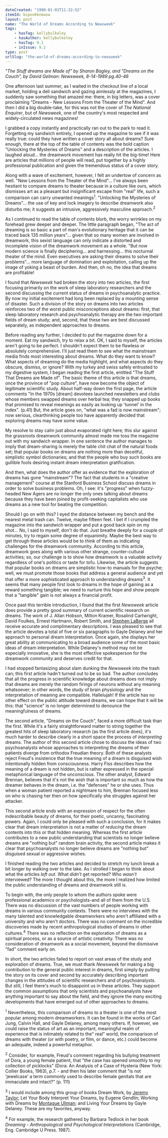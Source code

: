 ```yaml
---
dateCreated: "1990-01-01T11:32:52"
itemId: bcpov6knewsw
layout: post
name: "The World of Dreams According to Newsweek"
tags:
    - hasTag: kellybulkeley
    - hasAuthor: kellybulkeley
    - hasTag: 9.1
    - inIssue: 9.1
type: post
urlSlug: "the-world-of-dreams-according-to-newsweek"
---
```


_"The Stuff dreams are Made of" by Sharon Bagley, and "Dreams on the Couch", by David Gelman: Newsweek, 8-14-1989 pg.40-46_

One afternoon last summer, as I waited in the checkout line of a local market, holding a deli sandwich and gazing aimlessly at the magazines, I suddenly saw something that amazed me: there, in big letters, was a cover proclaiming "Dreams - New Lessons From the Theater of the Mind". And then I did a big double-take, for this was not the cover of _The National Enquirer_, but of _Newsweek_, one of the country's most respected and widely-circulated news magazines!

I grabbed a copy instantly and practically ran out to the park to read it. Forgetting my sandwich entirely, I opened up the magazine to see if it was really true: could they have written a cover story all about dreams? Sure enough, there at the top of the table of contents was the bold caption "Unlocking the Mysteries of Dreams" and a description of the articles. I laughed aloud... the dreamwork movement has really hit the big-time! Here are articles that millions of people will read, put together by a highly professional publication and given the tremendous status of a cover story.

Along with a wave of excitement, however, I felt an undertow of concern as well. "New Lessons from the Theater of the Mind"... I've always been hesitant to compare dreams to theater because in a culture like ours, which dismisses art as a pleasant but insignificant escape from "real" life, such a comparison can carry unwanted meanings<sup>1</sup>. "Unlocking the Mysteries of Dreams"... the use of key and lock imagery to describe dreamwork also disturbs me; it suggests an intrusive, aggressively masculine approach.<sup>2</sup>

As I continued to read the table of contents blurb, the worry wrinkles on my forehead grew deeper and deeper. The little paragraph began, "The act of dreaming is so basic a part of man's evolutionary heritage that it can be traced back 135 million years"... given that so many women are involved in dreamwork, this sexist language can only indicate a distorted and incomplete vision of the dreamwork movement as a whole. "But now modern science is finally deciphering... and harnessing... this nocturnal theater of the mind. Even executives are asking their dreams to solve their problems"... more language of domination and exploitation, calling up the image of yoking a beast of burden. And then, oh no, the idea that dreams are profitable!

I found that _Newsweek_ had broken the story into two articles, the first focusing primarily on the work of sleep laboratory researchers and the second discussing the current status of dreams in psychoanalytic practice. By now my initial excitement had long been replaced by a mounting sense of disaster. Such a division of the story on dreams into two articles reinforces two of the worst public misconceptions about dreams: first, that sleep laboratory research and psychoanalytic therapy are the two important fields of dream study; and, second, that these two are best discussed separately, as independent approaches to dreams.

Before reading any further, I decided to put the magazine down for a moment. Eat my sandwich, try to relax a bit. OK, I said to myself, the articles aren't going to be perfect. I shouldn't expect them to be flawless or absolutely comprehensive. I'll just read them to see what the mainstream media finds most interesting about dreams. What do they want to know? What aspects of dreaming do the media highlight, and what aspects do they obscure, dismiss, or ignore? With my turkey and swiss safely entrusted to my digestive system, I began reading the first article, entitled "The Stuff That Dreams are Made of". The basic theme of this article is that dreams, once the province of "pop culture", have now become the object of legitimate scientific study. About half-way down the first page, the article comments "In the 1970s [dream] devotees launched newsletters and clubs whose members swapped dreams over herbal tea; they snapped up books that promised to reveal meanings as easily as looking up 'tunnel' in the index". (p.41) But, the article goes on, "what was a fad is now mainstream"; now serious, clearthinking people too have apparently decided that exploring dreams may have some value.

My resolve to stay calm just about evaporated right here; this slur against the grassroots dreamwork community almost made me toss the magazine out with my sandwich wrapper. In one sentence the author manages to imply that dream-sharing is merely the table chit chat of the natural foods set; that popular books on dreams are nothing more than deceitful, simplistic symbol dictionaries; and that the people who buy such books are gullible fools desiring instant dream interpretation gratification.

And then, what does the author offer as evidence that the exploration of dreams has gone "mainstream"? The fact that students in a "creative management" course at the Stanford Business School discuss dreams in order to solve business problems. Oh, I see: it's "progress" when fuzzy-headed New Agers are no longer the only ones talking about dreams because they have been joined by profit-seeking capitalists who use dreams as a new tool for beating the competition.

Should I go on with this? I eyed the distance between my bench and the nearest metal trash can. Twelve, maybe fifteen feet. I bet if I crumpled the magazine into the sandwich wrapper and put a good back spin on my shot... No, I said to myself, don't do that. Just breathe deeply for a couple of minutes, try to regain some degree of equanimity. Maybe the best way to get through these articles would be to think of them as indicating challenges for the dreamwork community. According to this article, dreamwork goes along with various other strange, counter-cultural activities; so, our challenge is to show how dreamwork is a valuable activity regardless of one's politics or taste for tofu. Likewise, the article suggests that popular books on dreams are simplistic how-to manuals for the psyche; well, we must promote those books that address a general audience and yet that offer a more sophisticated approach to understanding dreams<sup>3</sup>. It seems that many people first look to dreams in the hope of gaining as a reward something tangible; we need to nurture this hope and show people that a "tangible" gain is not always a financial profit.

Once past this terrible introduction, I found that the first _Newsweek_ article does provide a pretty good summary of current scientific research on dreams. The work of J. Allan Hobson, Milton Kramer, Rosalind Cartwright, David Foulkes, Ernest Hartmann, Robert Smith, and [Stephen LaBerge](../@stephenlaberge) all receive accurate and complimentary descriptions. I was pleased to see that the article devotes a total of five or six paragraphs to Gayle Delaney and her approach to personal dream interpretation. Once again, she displays her great ability at communicating to a broad audience some of the most basic ideas of dream interpretation. While Delaney's method may not be especially innovative, she is the most effective spokesperson for the dreamwork community and deserves credit for that.

I had stopped fantasizing about slam dunking the _Newsweek_ into the trash can; this first article hadn't turned out to be so bad. The author concludes that all the progress in scientific knowledge about dreams does not imply that dreams are merely the random firings of neurons without any meaning whatsoever; in other words, the study of brain physiology and the interpretation of meaning are compatible. Hallelujah! If the article has no other effect on the public attitude toward dreams, we can hope that it will be this: that "science" is no longer determined to denounce the meaningfulness of dreams.

The second article, "Dreams on the Couch", faced a more difficult task than the first. While it's a fairly straightforward matter to string together the greatest hits of sleep laboratory research (as the first article does), it's much harder to describe clearly in a short space the process of _interpreting_ dreams. The author of this second article chose to discuss the ideas of two psychoanalysts whose approaches to interpreting the dreams of their patients diverge from orthodox Freudian theory. Both of these analysts reject Freud's insistence that the true meaning of a dream is disguised wish intentionally hidden from consciousness. Harry Fiss describes how the meaning of a dream is not hidden, but is rather expressed in the special metaphorical language of the unconscious. The other analyst, Edward Brennan, believes that it's not the wish that is important so much as how the dreamer behaves in the dream, i.e. the "defenses" he or she uses. Thus when a woman patient reported a nightmare to him, Brennan focused less on who is chasing her then on how specifically she struggles against her attacker.

This second article ends with an expression of respect for the often indescribable beauty of dreams, for their poetic, uncanny, fascinating powers. Again, I could only be pleased with such a conclusion, for it makes clear that dream interpretation is not a matter of _reducing_ the dream contents into this or that hidden meaning. Whereas the first article contributes to a new public understanding that scientists no longer believe dreams are "nothing but" random brain activity, the second article makes it clear that psychoanalysts no longer believe dreams are "nothing but" disguised sexual or aggressive wishes.

I finished reading the two articles and decided to stretch my lunch break a bit longer by walking over to the lake. As I strolled I began to think about what the articles _left out_. What _didn't_ get reported? Who _wasn't_ interviewed? The more I thought about this, the more I realized how limited the public understanding of dreams and dreamwork still is.

To begin with, the only people to whom the authors spoke were professional academics or psychologists-and all of them from the U.S. There was no discussion of the vast numbers of people working with dreams in various community contexts. There were no interviews with the many talented and knowledgable dreamworkers who aren't affiliated with a university and who aren't doctors. There was no comment on the incredible discoveries made by recent anthropological studies of dreams in other cultures.<sup>4</sup> There was no reflection on the exploration of dreams as a spiritual process, or as a source of artistic creativity. There was no consideration of dreamwork as a social movement, beyond the dismissive "fad" comment early on.

In short, the two articles failed to report on vast areas of the study and exploration of dreams. True, we must thank _Newsweek_ for making a big contribution to the general public interest in dreams, first simply by putting the story on its cover and second by accurately describing important changes in the attitudes of scientific researchers and of psychoanalysts. But still, I feel there's much to disappoint us in these articles. They support the common assumptions that only scientists and psychoanalysts have anything important to say about the field, and they ignore the many exciting developments that have emerged out of other approaches to dreams.

<sup>1</sup> Nevertheless, this comparison of dreams to a theater is one of the most popular among modern dreamworkers. It can be found in the works of Carl Jung, Calvin Hall, and Gayle Delaney, among many others. If, however, we could raise the status of art as an important, meaningful realm of experience that is intimately related to the" real" world, the comparison of dreams with theater (or with poetry, or film, or dance, etc.) could become an adequate, indeed a powerful metaphor.

<sup>2</sup> Consider, for example, Freud's comment regarding his bullying treatment of Dora, a young female patient, that "the case has opened smoothly to my collection of picklocks" (Dora: An Analysis of a Case of Hysteria (New York: Collier Books, 1963), p.7. - and then his later comment that "is not 'jewelcase' a term commonly used to describe female genitals that are immaculate and intact?" (p. 111)

<sup>3</sup> I would include among this group of books Dream Work, by [Jeremy Taylor](../@jeremytaylor); Let Your Body Interpret Your Dreams, by Eugene Gendlin; Working with Dreams by [Montague Ullman](../@montagueullman); and Living Your Dreams by Gayle Delaney. These are my favorites, anyway.

<sup>4</sup> For example, the research gathered by Barbara Tedlock in her book _Dreaming - Anthropological and Psychological Interpretations_ (Cambridge, Eng. Cambridge U Press. 1987).
